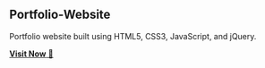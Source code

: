 ## Portfolio-Website
Portfolio website built using HTML5, CSS3, JavaScript, and jQuery.

[**Visit Now** 🚀](https://techankushlodhi.github.io/Portfolio/)

